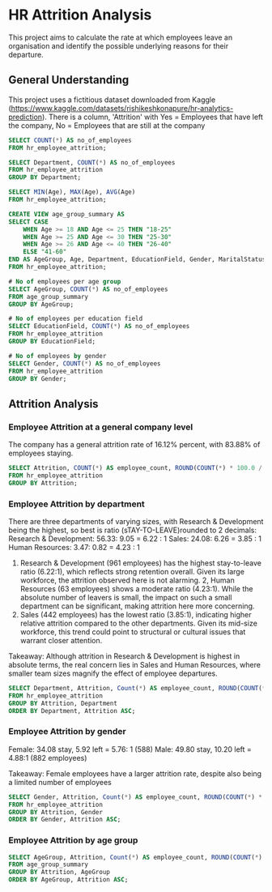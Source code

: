 # HR Attrition Analysis
This project aims to calculate the rate at which employees leave an organisation and identify the possible underlying reasons for their departure.

## General Understanding
This project uses a fictitious dataset downloaded from Kaggle (https://www.kaggle.com/datasets/rishikeshkonapure/hr-analytics-prediction). There is a column, 'Attrition'  with Yes = Employees that have left the company,  No = Employees that are still at the company
```sql
SELECT COUNT(*) AS no_of_employees
FROM hr_employee_attrition;
```

```sql
SELECT Department, COUNT(*) AS no_of_employees
FROM hr_employee_attrition
GROUP BY Department;
```

```sql
SELECT MIN(Age), MAX(Age), AVG(Age)
FROM hr_employee_attrition;
```

```sql
CREATE VIEW age_group_summary AS
SELECT CASE
	WHEN Age >= 18 AND Age <= 25 THEN "18-25"
	WHEN Age >= 25 AND Age <= 30 THEN "25-30"
    WHEN Age >= 26 AND Age <= 40 THEN "26-40"
    ELSE "41-60"
END AS AgeGroup, Age, Department, EducationField, Gender, MaritalStatus, Attrition
FROM hr_employee_attrition;
```

```sql
# No of employees per age group
SELECT AgeGroup, COUNT(*) AS no_of_employees
FROM age_group_summary
GROUP BY AgeGroup;
```

```sql
# No of employees per education field
SELECT EducationField, COUNT(*) AS no_of_employees
FROM hr_employee_attrition
GROUP BY EducationField;
```
```sql
# No of employees by gender 
SELECT Gender, COUNT(*) AS no_of_employees
FROM hr_employee_attrition
GROUP BY Gender;
```

## Attrition Analysis
### Employee Attrition at a general company level
The company has a general attrition rate of 16.12% percent, with 83.88% of employees staying.
```sql
SELECT Attrition, COUNT(*) AS employee_count, ROUND(COUNT(*) * 100.0 / (SELECT total_employees FROM total_employees), 2) AS percentage
FROM hr_employee_attrition
GROUP BY Attrition;
```

### Employee Attrition by department
There are three departments of varying sizes, with Research & Development being the highest, so best is ratio (sTAY-TO-LEAVE)rounded to 2 decimals:
Research & Development: 56.33: 9.05 = 6.22 : 1
Sales: 24.08: 6.26 = 3.85 : 1
Human Resources: 3.47: 0.82  = 4.23 : 1

1. Research & Development (961 employees) has the highest stay-to-leave ratio (6.22:1), which reflects strong retention overall. Given its large workforce, the attrition observed here is not alarming.
2, Human Resources (63 employees) shows a moderate ratio (4.23:1). While the absolute number of leavers is small, the impact on such a small department can be significant, making attrition here more concerning.
3. Sales (442 employees) has the lowest ratio (3.85:1), indicating higher relative attrition compared to the other departments. Given its mid-size workforce, this trend could point to structural or cultural issues that warrant closer attention.

Takeaway: Although attrition in Research & Development is highest in absolute terms, the real concern lies in Sales and Human Resources, where smaller team sizes magnify the effect of employee departures.

```sql
SELECT Department, Attrition, Count(*) AS employee_count, ROUND(COUNT(*) * 100.0 / (SELECT total_employees FROM total_employees), 2) AS percentage
FROM hr_employee_attrition
GROUP BY Attrition, Department
ORDER BY Department, Attrition ASC;
```

### Employee Attrition by gender
Female:  34.08 stay, 5.92 left = 5.76: 1 (588)
Male: 49.80 stay, 10.20 left = 4.88:1 (882 employees)

Takeaway: Female employees have a larger attrition rate, despite also being a limited number of employees
```sql
SELECT Gender, Attrition, Count(*) AS employee_count, ROUND(COUNT(*) * 100.0 / (SELECT total_employees FROM total_employees), 2) AS percentage
FROM hr_employee_attrition
GROUP BY Attrition, Gender
ORDER BY Gender, Attrition ASC;
```

### Employee Attrition by age group
```sql
SELECT AgeGroup, Attrition, Count(*) AS employee_count, ROUND(COUNT(*) * 100.0 / (SELECT total_employees FROM total_employees), 2) AS percentage
FROM age_group_summary
GROUP BY Attrition, AgeGroup
ORDER BY AgeGroup, Attrition ASC;
```
